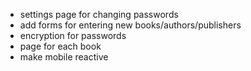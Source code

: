 - settings page for changing passwords
- add forms for entering new books/authors/publishers
- encryption for passwords
- page for each book
- make mobile reactive

